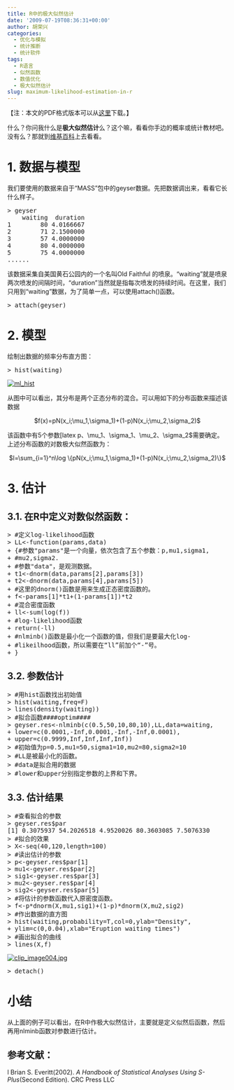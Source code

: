 ```yaml
---
title: R中的极大似然估计
date: '2009-07-19T08:36:31+00:00'
author: 胡荣兴
categories:
  - 优化与模拟
  - 统计推断
  - 统计软件
tags:
  - R语言
  - 似然函数
  - 数值优化
  - 极大似然估计
slug: maximum-likelihood-estimation-in-r
---
```


【注：本文的PDF格式版本可以从[这里](https://cos.name/wp-content/uploads/2009/07/ML.pdf "https://cos.name/wp-content/uploads/2009/07/ML.pdf")下载。】

什么？你问我什么是**极大似然估计**么？这个嘛，看看你手边的概率或统计教材吧。没有么？那就到[维基百科](http://zh.wikipedia.org/w/index.php?title=%E6%9C%80%E5%A4%A7%E4%BC%BC%E7%84%B6%E4%BC%B0%E8%AE%A1&variant=zh-cn)上去看看。

# 1. 数据与模型

我们要使用的数据来自于“MASS”包中的geyser数据。先把数据调出来，看看它长什么样子。

<pre class="brush: r">&gt; geyser
    waiting  duration
1        80 4.0166667
2        71 2.1500000
3        57 4.0000000
4        80 4.0000000
5        75 4.0000000
......</pre>

该数据采集自美国黄石公园内的一个名叫Old Faithful 的喷泉。“waiting”就是喷泉两次喷发的间隔时间，“duration”当然就是指每次喷发的持续时间。在这里，我们只用到“waiting”数据，为了简单一点，可以使用attach()函数。

<pre class="brush: r">&gt; attach(geyser)</pre>

<!--more-->

# 2. 模型

绘制出数据的频率分布直方图：

<pre class="brush: r">&gt; hist(waiting)</pre>

[![ml_hist](https://cos.name/wp-content/uploads/2009/08/ml_hist.png "ml_hist")](https://cos.name/wp-content/uploads/2009/08/ml_hist.png)
  
从图中可以看出，其分布是两个正态分布的混合。可以用如下的分布函数来描述该数据

<div style="text-align: center;">
  $f(x)=pN(x_i;\mu_1,\sigma_1)+(1-p)N(x_i;\mu_2,\sigma_2)$
</div>

该函数中有5个参数[latex p$、$\mu\_1$、$\sigma\_1$、$\mu\_2$、$\sigma\_2$需要确定。上述分布函数的对数极大似然函数为：

<div style="text-align: center;">
  $l=\sum_{i=1}^n\log \{pN(x_i;\mu_1,\sigma_1)+(1-p)N(x_i;\mu_2,\sigma_2)\}$
</div>

# 3. 估计

## 3.1. 在R中定义对数似然函数：

<pre class="brush: r">&gt; #定义log-likelihood函数
&gt; LL&lt;-function(params,data)
+ {#参数"params"是一个向量，依次包含了五个参数：p,mu1,sigma1,
+ #mu2,sigma2.
+ #参数"data"，是观测数据。
+ t1&lt;-dnorm(data,params[2],params[3])
+ t2&lt;-dnorm(data,params[4],params[5])
+ #这里的dnorm()函数是用来生成正态密度函数的。
+ f&lt;-params[1]*t1+(1-params[1])*t2
+ #混合密度函数
+ ll&lt;-sum(log(f))
+ #log-likelihood函数
+ return(-ll)
+ #nlminb()函数是最小化一个函数的值，但我们是要最大化log-
+ #likeilhood函数，所以需要在“ll”前加个“-”号。
+ }</pre>

## 3.2. 参数估计

<pre class="brush: r">&gt; #用hist函数找出初始值
&gt; hist(waiting,freq=F)
&gt; lines(density(waiting))
&gt; #拟合函数####optim####
&gt; geyser.res&lt;-nlminb(c(0.5,50,10,80,10),LL,data=waiting,
+ lower=c(0.0001,-Inf,0.0001,-Inf,-Inf,0.0001),
+ upper=c(0.9999,Inf,Inf,Inf,Inf))
&gt; #初始值为p=0.5,mu1=50,sigma1=10,mu2=80,sigma2=10
&gt; #LL是被最小化的函数。
&gt; #data是拟合用的数据
&gt; #lower和upper分别指定参数的上界和下界。</pre>

## 3.3. 估计结果

<pre class="brush: r">&gt; #查看拟合的参数
&gt; geyser.res$par
[1] 0.3075937 54.2026518 4.9520026 80.3603085 7.5076330
&gt; #拟合的效果
&gt; X&lt;-seq(40,120,length=100)
&gt; #读出估计的参数
&gt; p&lt;-geyser.res$par[1]
&gt; mu1&lt;-geyser.res$par[2]
&gt; sig1&lt;-geyser.res$par[3]
&gt; mu2&lt;-geyser.res$par[4]
&gt; sig2&lt;-geyser.res$par[5]
&gt; #将估计的参数函数代入原密度函数。
&gt; f&lt;-p*dnorm(X,mu1,sig1)+(1-p)*dnorm(X,mu2,sig2)
&gt; #作出数据的直方图
&gt; hist(waiting,probability=T,col=0,ylab="Density",
+ ylim=c(0,0.04),xlab="Eruption waiting times")
&gt; #画出拟合的曲线
&gt; lines(X,f)</pre>

[![clip_image004.jpg](https://cos.name/wp-content/uploads/2009/07/clip_image004.jpg "clip_image004.jpg")](https://cos.name/wp-content/uploads/2009/07/clip_image004.jpg)

<pre class="brush: r">&gt; detach()</pre>

# 小结

从上面的例子可以看出，在R中作极大似然估计，主要就是定义似然后函数，然后再用nlminb函数对参数进行估计。

## 参考文献：

l Brian S. Everitt(2002). _A Handbook of Statistical Analyses Using S-Plus_(Second Edition). CRC Press LLC
